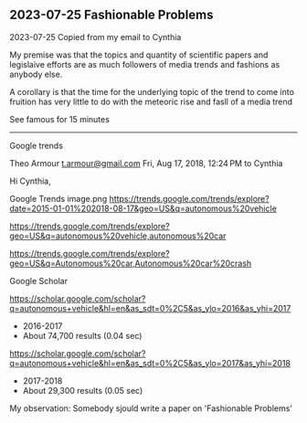 ## 2023-07-25 Fashionable Problems

2023-07-25 Copied from my email to Cynthia

My premise was that the topics and quantity of scientific papers and legislaive efforts are as much followers of media trends and fashions as anybody else.

A corollary is that the time for the underlying topic of the trend to come into fruition has very little to do with the meteoric rise and fasll of a media trend

See famous for 15 minutes

***

Google trends

Theo Armour <t.armour@gmail.com>
Fri, Aug 17, 2018, 12:24 PM
to Cynthia

Hi Cynthia,

Google Trends
image.png
https://trends.google.com/trends/explore?date=2015-01-01%202018-08-17&geo=US&q=autonomous%20vehicle


https://trends.google.com/trends/explore?geo=US&q=autonomous%20vehicle,autonomous%20car

https://trends.google.com/trends/explore?geo=US&q=Autonomous%20car,Autonomous%20car%20crash


Google Scholar

https://scholar.google.com/scholar?q=autonomous+vehicle&hl=en&as_sdt=0%2C5&as_ylo=2016&as_yhi=2017
* 2016-2017
* About 74,700 results (0.04 sec)

https://scholar.google.com/scholar?q=autonomous+vehicle&hl=en&as_sdt=0%2C5&as_ylo=2017&as_yhi=2018
* 2017-2018
* About 29,300 results (0.05 sec)


My observation: Somebody sjould write a paper on 'Fashionable Problems'



